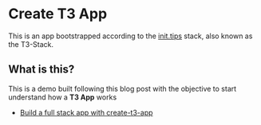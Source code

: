 # Create T3 App

This is an app bootstrapped according to the [init.tips](https://init.tips) stack, also known as the T3-Stack.

## What is this?

This is a demo built following this blog post with the objective to start understand how a **T3 App** works

- [Build a full stack app with create-t3-app](https://www.nexxel.dev/blog/ct3a-guestbook)
